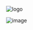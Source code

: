
![logo](https://user-images.githubusercontent.com/90828091/175833448-4de9a665-6b81-41a3-8c62-cb98378ea7ac.svg)


![image](https://user-images.githubusercontent.com/90828091/175833369-15cd9f2e-0bc3-47f5-aa16-8f2adcd65629.png)
